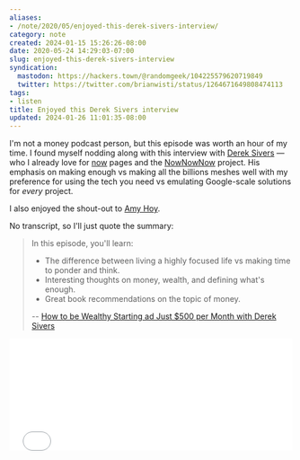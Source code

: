 ```yaml
---
aliases:
- /note/2020/05/enjoyed-this-derek-sivers-interview/
category: note
created: 2024-01-15 15:26:26-08:00
date: 2020-05-24 14:29:03-07:00
slug: enjoyed-this-derek-sivers-interview
syndication:
  mastodon: https://hackers.town/@randomgeek/104225579620719849
  twitter: https://twitter.com/brianwisti/status/1264671649808474113
tags:
- listen
title: Enjoyed this Derek Sivers interview
updated: 2024-01-26 11:01:35-08:00
---
```


I'm not a money podcast person, but this episode was worth an hour of my time.
I found myself nodding along with this interview with [Derek Sivers](https://sivers.org) — who I already love for [now](../../../page/now.md) pages and the [NowNowNow](https://nownownow.com/) project. His emphasis on making enough vs making all the billions meshes well with my preference for using the tech you need vs emulating Google-scale solutions for *every* project.

I also enjoyed the shout-out to [Amy Hoy](https://stackingthebricks.com/).

No transcript, so I'll just quote the summary:

 > 
 > In this episode, you'll learn:
 > 
 > * The difference between living a highly focused life vs making time to ponder and think.
 > * Interesting thoughts on money, wealth, and defining what's enough.
 > * Great book recommendations on the topic of money.
 > 
 > -- [How to be Wealthy Starting ad Just $500 per Month with Derek Sivers](https://blog.runnymede.com/how-to-be-wealthy-starting-at-just-500-per-month-with-derek-sivers)

<div style="position: relative; padding-bottom: 200px; height: 0; overflow: hidden;">
  <iframe
    style="position: absolute; top: 0; left: 0; width: 100%; height: 100%; border: 0;"
    src="//html5-player.libsyn.com/embed/episode/id/14476502/height/90/theme/custom/thumbnail/yes/direction/backward/render-playlist/no/custom-color/008969/"
    scrolling="no"  allowfullscreen webkitallowfullscreen mozallowfullscreen oallowfullscreen
  msallowfullscreen></iframe>
</div>